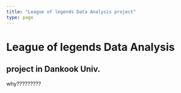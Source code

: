 ```yaml
---
title: "League of legends Data Analysis project"
type: page
---
```


# League of legends Data Analysis

## project in Dankook Univ.

why?????????
